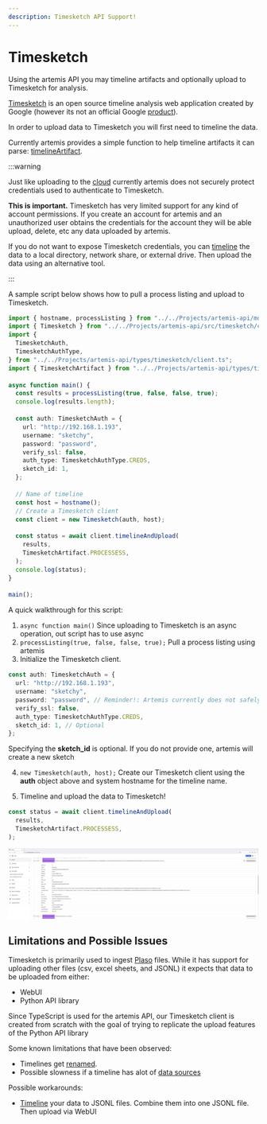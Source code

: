 ```yaml
---
description: Timesketch API Support!
---
```


# Timesketch

Using the artemis API you may timeline artifacts and optionally upload to
Timesketch for analysis.

[Timesketch](https://timesketch.org/) is an open source timeline analysis web
application created by Google (however its not an official Google
[product](https://github.com/google/timesketch?tab=readme-ov-file#obligatory-fine-print)).

In order to upload data to Timesketch you will first need to timeline the data.

Currently artemis provides a simple function to help timeline artifacts it can
parse: [timelineArtifact](../Helper/timesketch).

:::warning

Just like uploading to the [cloud](../../Intro//Collections/uploads.md)
currently artemis does not securely protect credentials used to authenticate to
Timesketch.

**This is important.** Timesketch has very limited support for any kind of
account permissions. If you create an account for artemis and an unauthorized
user obtains the credentials for the account they will be able upload, delete,
etc any data uploaded by artemis.

If you do not want to expose Timesketch credentials, you can [timeline](./timelines.md) the data
to a local directory, network share, or external drive. Then upload the data
using an alternative tool.

:::

A sample script below shows how to pull a process listing and upload to
Timesketch.

```typescript
import { hostname, processListing } from "../../Projects/artemis-api/mod.ts";
import { Timesketch } from "../../Projects/artemis-api/src/timesketch/client.ts";
import {
  TimesketchAuth,
  TimesketchAuthType,
} from "../../Projects/artemis-api/types/timesketch/client.ts";
import { TimesketchArtifact } from "../../Projects/artemis-api/types/timesketch/timeline.ts";

async function main() {
  const results = processListing(true, false, false, true);
  console.log(results.length);

  const auth: TimesketchAuth = {
    url: "http://192.168.1.193",
    username: "sketchy",
    password: "password",
    verify_ssl: false,
    auth_type: TimesketchAuthType.CREDS,
    sketch_id: 1,
  };

  // Name of timeline
  const host = hostname();
  // Create a Timesketch client
  const client = new Timesketch(auth, host);

  const status = await client.timelineAndUpload(
    results,
    TimesketchArtifact.PROCESSESS,
  );
  console.log(status);
}

main();
```

A quick walkthrough for this script:

1. `async function main()` Since uploading to Timesketch is an async operation,
   out script has to use async
2. `processListing(true, false, false, true);` Pull a process listing using
   artemis
3. Initialize the Timesketch client.

```typescript
const auth: TimesketchAuth = {
  url: "http://192.168.1.193",
  username: "sketchy",
  password: "password", // Reminder!: Artemis currently does not safely protect credentials
  verify_ssl: false,
  auth_type: TimesketchAuthType.CREDS,
  sketch_id: 1, // Optional
};
```

Specifying the **sketch_id** is optional. If you do not provide one, artemis
will create a new sketch

4. `new Timesketch(auth, host);` Create our Timesketch client using the **auth**
   object above and system hostname for the timeline name.

5. Timeline and upload the data to Timesketch!

```typescript
const status = await client.timelineAndUpload(
  results,
  TimesketchArtifact.PROCESSESS,
);
```

![A pretty timeline](../../../static/img/timesketch.png)

## Limitations and Possible Issues

Timesketch is primarily used to ingest
[Plaso](https://github.com/log2timeline/plaso) files. While it has support for
uploading other files (csv, excel sheets, and JSONL) it expects that data to be
uploaded from either:

- WebUI
- Python API library

Since TypeScript is used for the artemis API, our Timesketch client is created
from scratch with the goal of trying to replicate the upload features of the
Python API library

Some known limitations that have been observed:

- Timelines get [renamed](https://github.com/google/timesketch/issues/3052).
- Possible slowness if a timeline has alot of
  [data sources](https://github.com/google/timesketch/issues/3075)

Possible workarounds:

- [Timeline](./timelines.md) your data to JSONL files. Combine them into one
  JSONL file. Then upload via WebUI
